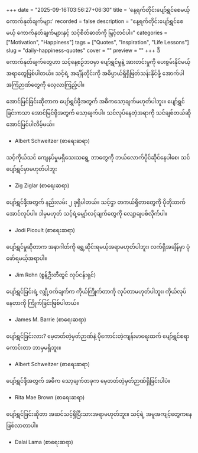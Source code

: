 +++
date = "2025-09-16T03:56:27+06:30"
title = 'နေ့ရက်တိုင်းပျော်ရွှင်စေမယ့် ကောက်နုတ်ချက်များ'
recorded = false
description = "နေ့ရက်တိုင်းပျော်ရွှင်စေမယ့် ကောက်နုတ်ချက်များနှင့် သင့်စိတ်ဓာတ်ကို မြှင့်တင်ပါ။"
categories = ["Motivation", "Happiness"]
tags = ["Quotes", "Inspiration", "Life Lessons"]
slug = "daily-happiness-quotes"
cover = ""
preview = ""
+++
ဒီကောက်နုတ်ချက်တွေဟာ သင့်နေ့စဉ်ဘဝမှာ ပျော်ရွှင်မှုနဲ့ အားတင်းမှုကို ပေးစွမ်းနိုင်မယ့် အရာတွေဖြစ်ပါတယ်။ သင့်ရဲ့ အချိန်တိုင်းကို အဓိပ္ပာယ်ရှိရှိဖြတ်သန်းနိုင်ဖို့ အောက်ပါအကြံဉာဏ်တွေကို လေ့လာကြည့်ပါ။

အောင်မြင်ခြင်းဆိုတာက ပျော်ရွှင်ဖို့အတွက် အဓိကသော့ချက်မဟုတ်ပါဘူး။
ပျော်ရွှင်ခြင်းကသာ အောင်မြင်ဖို့အတွက် သော့ချက်ပါ။ သင်လုပ်နေတဲ့အရာကို သင်ချစ်တယ်ဆို အောင်မြင်ပါလိမ့်မယ်။
- Albert Schweitzer (စာရေးဆရာ)

သင့်ကိုယ်သင် ကျေနပ်မှုမရှိသေးသရွေ့ ဘာတွေကို ဘယ်လောက်ပိုင်ဆိုင်နေပါစေ၊ သင်ပျော်ရွှင်မှာမဟုတ်ပါဘူး
- Zig Ziglar (စာရေးဆရာ)

ပျော်ရွှင်ဖို့အတွက် နည်းလမ်း ၂ ခုရှိပါတယ်။ သင့်၎ှာ တကယ်ရှိတာတွေကို ပိုတိုးတက်အောင်လုပ်ပါ။ ဒါမှမဟုတ် သင့်ရဲ့မျှော်လင့်ချက်တွေကို လျော့ချပစ်လိုက်ပါ။
- Jodi Picoult (စာရေးဆရာ)

ပျော်ရွှင်မှုဆိုတာက အနာဂါတ်ကို ရွှေ့ဆိုင်းရမယ့်အရာမဟုတ်ပါဘူး၊ လက်ရှိအချိန်မှာ ပုံဖော်ရမယ့်အရာပါ။
- Jim Rohn (စွန့်ဦးတီထွင် လုပ်ငန်းရှင်)

ပျော်ရွှင်ခြင်းရဲ့ လျှို့ဝက်ချက်က ကိုယ်ကြိုက်တာကို လုပ်တာမဟုတ်ပါဘူး၊ ကိုယ်လုပ်နေတာကို ကြိုက်ခြင်းဖြစ်ပါတယ်။
- James M. Barrie (စာရေးဆရာ)

ပျော်ရွှင်ခြင်းလား? မေ့တတ်တဲ့မှတ်ဉာဏ်နဲ့ ပိုကောင်းတဲ့ကျန်းမာရေးထက် ပျော်ရွှင်စရာကောင်းတာ ဘာမှမရှိဘူး။
- Albert Schweitzer (စာရေးဆရာ)

ပျော်ရွှင်ဖို့အတွက် အဓိက သော့ချက်တခုက မေ့တတ်တဲ့မှတ်ဉာဏ်ရှိခြင်းပါပဲ။
- Rita Mae Brown (စာရေးဆရာ)

ပျော်ရွှင်ခြင်းဆိုတာ အဆင်သင့်ရှိပြီးသားအရာမဟုတ်ဘူး။ သင့်ရဲ့ အမူအကျင့်တွေကနေ ဖြစ်လာတာပါ။
- Dalai Lama (စာရေးဆရာ)